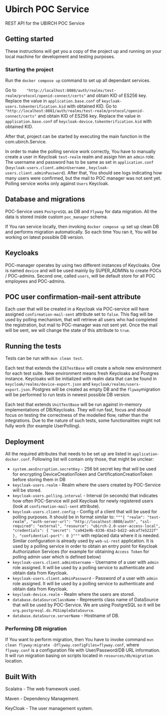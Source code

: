 # Ubirch POC Service

REST API for the UBIRCH POC Service

## Getting started

These instructions will get you a copy of the project up and running on your local machine for development and testing
purposes.

### Starting the project

Run the `docker compose up` command to set up all dependant services.

Go to `    "http://localhost:8080/auth/realms/test-realm/protocol/openid-connect/certs"` and obtain KID of ES256 key.
Replace the value in `application.base.conf` of `keycloak-users.tokenVerification.kid` with obtained KID. Go
to `    "http://localhost:8081/auth/realms/test-realm/protocol/openid-connect/certs"` and obtain KID of ES256 key.
Replace the value in `application.base.conf` of `keycloak-device.tokenVerification.kid` with obtained KID.

After that, project can be started by executing the main function in the com.ubirch.Service.

In order to make the polling service work correctly, You have to manually create a user in Keycloak `test-realm` realm
and assign him an `admin` role. The username and password has to be same as set
in `application.conf` (`keycloak-users.client.adminUsername`
, `keycloak-users.client.adminPassword`). After that, You should see logs indicating how many users were confirmed, but
the mail to POC manager was not sent yet. Polling service works only against `Users` Keycloak.

## Database and migrations

POC-Service uses `PostgreSQL` as DB and `Flyway` for data migration. All the data is stored inside custom `poc_manager`
schema.

If You ran service locally, then invoking `docker compose up` set up clean DB and performs migration automatically. So
each time You ran it, You will be working on latest possible DB version.

## Keycloaks

POC-manager operates by using two different instances of Keycloaks. One is named `device` and will be used mainly by
SUPER_ADMINs to create POCs / POC-admins. Second one, called `users`, will be default store for all POC employees and
POC-admins.

## POC user confirmation-mail-sent attribute

Each user that will be created in a Keycloak via POC-service will have assigned  `confirmation-mail-sent` attribute set
to `false`. This flag will be used by polling mechanism, that will retrieve all users who had completed the
registration, but mail to POC-manager was not sent yet. Once the mail will be sent, we will change the state of this
attribute to `true`.

## Running the tests

Tests can be run with ```mvn clean test```.

Each test that extends the `E2ETestBase` will create a whole new environment for each test suite. New environment means
fresh Keycloaks and Postgres instance. Keycloaks will be initialized with realm data that can be found
in `keycloak/realms/device-export.json` and `keycloak/realms/users-export.json`. Postgres will be created as empty DB
and the `flyway`migration will be performed to run tests in newest possible DB version.

Each test that extends `UnitTestBase` will be run against in-memory implementations of DB/Keycloaks. They will run fast,
focus and should focus on testing the correctness of the modelled flow, rather than the integrations. Due to the nature
of such tests, some functionalities might not fully work (for example UserPolling).

## Deployment

All the required attributes that needs to be set up are listed in `application-docker.conf`. Following list will contain
only those, that might be unclear:

* `system.aesEncryption.secretKey` - 256 bit secret key that will be used for encrypting DeviceCreationToken and
  CertificationCreationToken before storing them in DB
* `keycloak-users.realm` - Realm where the users created by POC-Service will be stored.
* `keycloak-users.polling.interval` - Interval (in seconds) that indicates how often POC-Service will poll Keycloak for
  newly registered users (look at `confirmation-mail-sent` attribute).
* `keycloak-users.client.config` - Config of a client that will be used for polling purposes. It should be in format
  similar to:
  ` """{ "realm": "test-realm", "auth-server-url": "http://localhost:8080/auth", "ssl-required": "external", "resource": "ubirch-2.0-user-access-local", "credentials": { "secret": "ca942e9b-8336-43a3-bd22-adcaf7e5222f" }, "confidential-port": 0 }""" `
  with replaced data where it is needed. Similar configuration is already used by `web-ui-rest` application. It is used
  by a polling service in order to obtain an entry point for Keycloak Authorization Services (for example for
  obtaining `Access Token` for polling admin user which is defined below)
* `keycloak-users.client.adminUsername` - Username of a user with `admin` role assigned. It will be used by a polling
  service to authenticate and obtain data from Keycloak.
* `keycloak-users.client.adminPassword` - Password of a user with `admin` role assigned. It will be used by a polling
  service to authenticate and obtain data from Keycloak.
* `keycloak-device.realm` - Realm where the users are stored.
* `database.dataSourceClassName` - Represents class name of DataSource that will be used by POC-Service. We are using
  PostgreSQL so it will be `org.postgresql.ds.PGSimpleDataSource`.
* `database.dataSource.serverName` - Hostname of DB.

### Performing DB migration

If You want to perform migration, then You have to invoke
command `mvn clean flyway:migrate -Dflyway.configFiles=flyway.conf`, where `flyway.conf` is a configuration file with
User/Password/DB URL information. It will run migration basing on scripts located in `resources/db/migration` location.

## Built With

Scalatra - The web framework used.

Maven - Dependency Management.

KeyCloak - The user management system.
